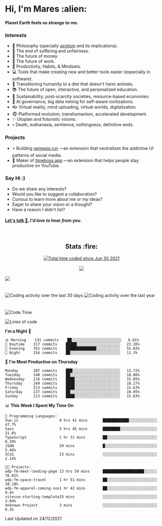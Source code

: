 <h1>Hi, I'm Mares :alien:</h1>

#### Planet Earth feels so strange to me.

### **Interests**

- 🌊 Philosophy (specially [_sentism_][sentismmedium] and its implications).
- 🎯 The end of suffering and unfairness.
- 💸 The future of money.
- 💼 The future of work.
- 🧠 Productivity, Habits, & Mindsets.
- 💻 Tools that make creating new and better tools easier (especially in software).
- 🥗 Transitioning humanity to a diet that doesn't harm animals.
- 📚 The future of open, interactive, and personalized education.
- 🌱 Sustainability, post-scarcity societies, resource-based economies.
- 🤖 AI governance, big data mining for self-aware civilizations.
- 👓 Virtual reality, mind uploading, virtual worlds, digitalization.
- 🐵 Platformed evolution, transhumanism, accelerated development.
- ✨ Utopian and futuristic visions.
- 💀 Death, euthanasia, sentience, nothingness, definitive ends.


### **Projects**

- ⚡ Building [nemesis.run](https://nemesis.run) —an extension that neutralizes the addictive UI patterns of social media.
- 💎 Maker of [timeboss.app](https://timeboss.app) —an extension that helps people stay productive on YouTube.


### **Say Hi :)**

- Do we share any interests?
- Would you like to suggest a collaboration?
- Curious to learn more about me or my ideas?
- Eager to share your vision or a thought?
- Have a reason I didn't list?

#### [Let's talk :wave:.](mailto:mareszhar@gmail.com) _I'd love to hear from you_.

[sentismmedium]: https://medium.com/@mareszhar/born-a-prisoner-a-reflection-about-life-its-struggles-and-a-plan-to-escape-d8566ce9b026

<br>

<h2 align="center">Stats :fire:</h2>

<div align="center">
  <a href="https://wakatime.com/@cfdc0e0d-4860-4b62-9ff0-cb659185525e">
    <img src="https://wakatime.com/badge/user/cfdc0e0d-4860-4b62-9ff0-cb659185525e.svg" alt="Total time coded since Jun 30 2021" />
  </a>
</div>

<br>

<div align="center">
  <img src="https://github-readme-streak-stats.herokuapp.com?user=mareszhar&theme=black-ice&hide_border=true&stroke=FFFFFF15&ring=DF8FFE&fire=DF8FFE&currStreakLabel=DF8FFE&background=1A232A&currStreakNum=86FFAB&dates=B1AAB3FF">
</div>

<!-- Add or remove this: &dates=B1AAB3FF at the end of the streak stats URL if they get bugged and aren't updating -->

<br>

<img src="https://activity-graph.herokuapp.com/graph?username=mareszhar&theme=nord&bg_color=00000000&color=979797&line=DF8FFE&point=00000000&area=true&hide_border=true">

<br>

<h1></h1>

<img src="https://wakatime.com/share/@mares/5df0ff02-9c79-41b4-b540-51dc9c65a57b.svg" alt="Coding activity over the last 30 days" />
<img src="https://wakatime.com/share/@mares/ea89ba71-f374-40af-930c-e0655909fe37.svg" alt="Coding activity over the last year" />

<h1></h1>

<!--START_SECTION:waka-->
![Code Time](http://img.shields.io/badge/Code%20Time-394%20hrs%2059%20mins-blue)

![Lines of code](https://img.shields.io/badge/From%20Hello%20World%20I%27ve%20Written-124%20Thousand%20lines%20of%20code-blue)

**I'm a Night 🦉** 

```text
🌞 Morning    131 commits    ██░░░░░░░░░░░░░░░░░░░░░░░   9.61% 
🌆 Daytime    317 commits    █████░░░░░░░░░░░░░░░░░░░░   23.26% 
🌃 Evening    761 commits    ██████████████░░░░░░░░░░░   55.83% 
🌙 Night      154 commits    ██░░░░░░░░░░░░░░░░░░░░░░░   11.3%

```
📅 **I'm Most Productive on Thursday** 

```text
Monday       187 commits    ███░░░░░░░░░░░░░░░░░░░░░░   13.72% 
Tuesday      148 commits    ██░░░░░░░░░░░░░░░░░░░░░░░   10.86% 
Wednesday    216 commits    ████░░░░░░░░░░░░░░░░░░░░░   15.85% 
Thursday     249 commits    ████░░░░░░░░░░░░░░░░░░░░░   18.27% 
Friday       213 commits    ████░░░░░░░░░░░░░░░░░░░░░   15.63% 
Saturday     137 commits    ██░░░░░░░░░░░░░░░░░░░░░░░   10.05% 
Sunday       213 commits    ████░░░░░░░░░░░░░░░░░░░░░   15.63%

```


📊 **This Week I Spent My Time On** 

```text
💬 Programming Languages: 
Vue.js                   8 hrs 41 mins       ████████████░░░░░░░░░░░░░   47.7% 
Sass                     5 hrs 45 mins       ████████░░░░░░░░░░░░░░░░░   31.6% 
TypeScript               1 hr 31 mins        ██░░░░░░░░░░░░░░░░░░░░░░░   8.39% 
JSON                     59 mins             █░░░░░░░░░░░░░░░░░░░░░░░░   5.46% 
SCSS                     23 mins             ░░░░░░░░░░░░░░░░░░░░░░░░░   2.14%

🐱‍💻 Projects: 
wdp-fm-meet-landing-page 13 hrs 59 mins      ███████████████████░░░░░░   76.81% 
wdp-fm-space-travel      1 hr 51 mins        ██░░░░░░░░░░░░░░░░░░░░░░░   10.18% 
wdp-fm-apparel-coming-soo1 hr 42 mins        ██░░░░░░░░░░░░░░░░░░░░░░░   9.4% 
vitesse-starting-template33 mins             ░░░░░░░░░░░░░░░░░░░░░░░░░   3.04% 
Unknown Project          3 mins              ░░░░░░░░░░░░░░░░░░░░░░░░░   0.3%

```


 Last Updated on 24/12/2021
<!--END_SECTION:waka-->
